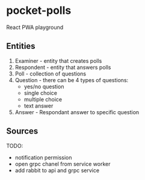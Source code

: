 # pocket-polls
React PWA playground


## Entities

1. Examiner - entity that creates polls
2. Respondent - entity that answers polls
3. Poll - collection of questions
4. Question - there can be 4 types of questions:
    - yes/no question
    - single choice
    - multiple choice
    - text answer
5. Answer - Respondant answer to specific question


## Sources

TODO:
- notification permission
- open grpc chanel from service worker
- add rabbit to api and grpc service